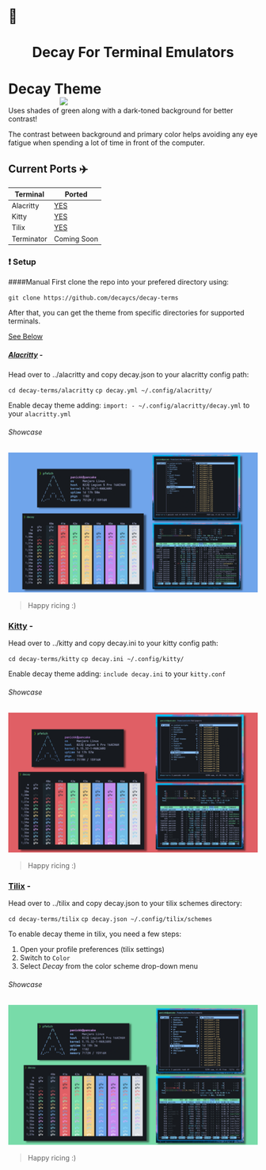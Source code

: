 # :diamond_shape_with_a_dot_inside: <h1 align="center">Decay For Terminal Emulators</h1>

# Decay Theme <img src="./main.png" align="right" width="400px"/>
Uses shades of green along with a dark-toned background for better contrast!

The contrast between background and primary color helps avoiding any eye fatigue when spending a lot of time in front of the computer.

## Current Ports :airplane:

| Terminal | Ported |
| ----------- | ----------- |
| Alacritty | [YES](#/alacritty) |
| Kitty | [YES](#/kitty) |
| Tilix | [YES](#/tilix) |
| Terminator | Coming Soon |

### :heavy_exclamation_mark: Setup

####Manual
First clone the repo into your prefered directory using:

`git clone https://github.com/decaycs/decay-terms`

After that, you can get the theme from specific directories for supported terminals.

[See Below](#alacritty)

##### [Alacritty](https://github.com/alacritty/alacritty) -
Head over to ../alacritty and copy decay.json to your alacritty config path:

`cd decay-terms/alacritty`
`cp decay.yml ~/.config/alacritty/`

Enable decay theme adding: 
`import: - ~/.config/alacritty/decay.yml` to your `alacritty.yml`

###### Showcase
![decay-alacritty](./assets/decay-alacritty.png)

>Happy ricing :)

### [Kitty](https://github.com/kovidgoyal/kitty) -
Head over to ../kitty and copy decay.ini to your kitty config path:

`cd decay-terms/kitty`
`cp decay.ini ~/.config/kitty/`

Enable decay theme adding:
`include decay.ini` to your `kitty.conf`

###### Showcase
![decay-kitty](./assets/decay-kitty.png)

>Happy ricing :)

### [Tilix](https://gnunn1.github.io/tilix-web/) -
Head over to ../tilix and copy decay.json to your tilix schemes directory:

`cd decay-terms/tilix`
`cp decay.json ~/.config/tilix/schemes`

To enable decay theme in tilix, you need a few steps:
1. Open your profile preferences (tilix settings)
2. Switch to `Color`
3. Select *Decay* from the color scheme drop-down menu

###### Showcase
![decay-tilix](./assets/decay-tilix.png)

>Happy ricing :)
